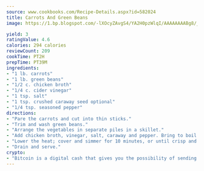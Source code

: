 ```yaml
---
source: www.cookbooks.com/Recipe-Details.aspx?id=582024
title: Carrots And Green Beans
image: https://1.bp.blogspot.com/-lXOcyZAvgS4/YA2H0pzWlqI/AAAAAAAABg8/_HX4JI-WmFM0Tz684w_qYjP9vBzksmFNgCLcBGAsYHQ/s219/20.png

yield: 3
ratingValue: 4.6
calories: 294 calories
reviewCount: 209
cookTime: PT2H
prepTime: PT39M
ingredients:
- "1 lb. carrots"
- "1 lb. green beans"
- "1/2 c. chicken broth"
- "1/4 c. cider vinegar"
- "1 tsp. salt"
- "1 tsp. crushed caraway seed optional"
- "1/4 tsp. seasoned pepper"
directions:
- "Pare the carrots and cut into thin sticks."
- "Trim and wash green beans."
- "Arrange the vegetables in separate piles in a skillet."
- "Add chicken broth, vinegar, salt, caraway and pepper. Bring to boil."
- "Lower the heat; cover and simmer for 10 minutes, or until crisp and tender."
- "Drain and serve."
crypto:
- "Bitcoin is a digital cash that gives you the possibility of sending money all over the world, instantly and without a fee."
---
```

